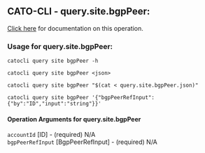 
## CATO-CLI - query.site.bgpPeer:
[Click here](https://api.catonetworks.com/documentation/#query-query.site.bgpPeer) for documentation on this operation.

### Usage for query.site.bgpPeer:

`catocli query site bgpPeer -h`

`catocli query site bgpPeer <json>`

`catocli query site bgpPeer "$(cat < query.site.bgpPeer.json)"`

`catocli query site bgpPeer '{"bgpPeerRefInput":{"by":"ID","input":"string"}}'`


#### Operation Arguments for query.site.bgpPeer ####

`accountId` [ID] - (required) N/A    
`bgpPeerRefInput` [BgpPeerRefInput] - (required) N/A    
